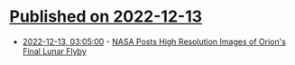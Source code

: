 # [Published on 2022-12-13](index.md)

* [2022-12-13, 03:05:00](https://soylentnews.org/article.pl?sid=22/12/12/1349215&from=rss) - [NASA Posts High Resolution Images of Orion's Final Lunar Flyby](https://soylentnews.org/article.pl?sid=22/12/12/1349215&from=rss)
